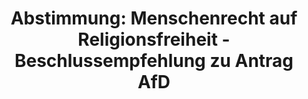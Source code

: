 ---
abstimmung:
  abstimmung: 3
  bundestagssitzung: 59
  datum: 19. Oktober 2018
  legislaturperiode: 19
categories:
- Todo
data:
- title: Abstimmungsergebnis 20181019_3-data.pdf
  url: /res/2021-btw/abstimmungsergebnisse/20181019_3-data.pdf
- title: Abstimmungsergebnis 20181019_3_xls-data.xls
  url: /res/2021-btw/abstimmungsergebnisse/20181019_3_xls-data.xls
- title: Abstimmungsergebnis 20181019_3_xls-datacsv
  url: /res/2021-btw/abstimmungsergebnisse/csv/20181019_3_xls-datacsv
ergebnis:
  AfD:
    enthaltung: 0
    gesamt: 92
    ja: 0
    nein: 79
    nichtabgegeben: 13
    ungueltig: 0
  Bündnis 90/Die Grünen:
    enthaltung: 0
    gesamt: 67
    ja: 60
    nein: 0
    nichtabgegeben: 7
    ungueltig: 0
  Die Linke:
    enthaltung: 0
    gesamt: 69
    ja: 59
    nein: 0
    nichtabgegeben: 10
    ungueltig: 0
  FDP:
    enthaltung: 0
    gesamt: 80
    ja: 69
    nein: 0
    nichtabgegeben: 11
    ungueltig: 0
  cdu/csu:
    enthaltung: 0
    gesamt: 246
    ja: 209
    nein: 1
    nichtabgegeben: 36
    ungueltig: 0
  file: 20181019_3_xls-data.xls
  fraktionslos:
    enthaltung: 0
    gesamt: 2
    ja: 0
    nein: 0
    nichtabgegeben: 2
    ungueltig: 0
  spd:
    enthaltung: 0
    gesamt: 153
    ja: 122
    nein: 0
    nichtabgegeben: 31
    ungueltig: 0
layout: abstimmung
links:
- title: Link zu bundestag.de
  url: https://www.bundestag.de/parlament/plenum/abstimmung/abstimmung?id=546
preview: 'Deutscher Bundestag


  59. Sitzung des Deutschen Bundestages

  am Freitag, 19. Oktober 2018


  Endgültiges Ergebnis der Namentlichen Abstimmung Nr. 3


  Beschlussempfehlung des Ausschusses für Menschenrechte und humanitäre Hilfe (17.

  Ausschuss)

  zu dem Antrag der Abgeordneten Jürgen Braun, Dr. Anton Friesen, Verena Hartmann,

  weiterer Abgeordneter und der Fraktion der AfD

  Christenverfolgung stoppen und sanktionieren

  Drucksachen 19/1698 und 19/5115'
tags:
- Todo
title: 'Abstimmung: Menschenrecht auf Religionsfreiheit - Beschlussempfehlung zu Antrag
  AfD'
---